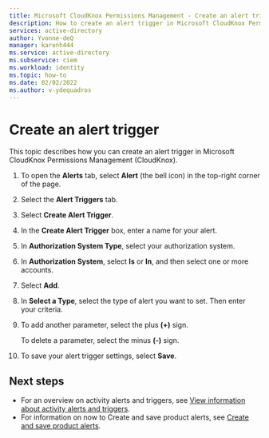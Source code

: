 ```yaml
---
title: Microsoft CloudKnox Permissions Management - Create an alert trigger
description: How to create an alert trigger in Microsoft CloudKnox Permissions Management.
services: active-directory
author: Yvonne-deQ
manager: karenh444
ms.service: active-directory
ms.subservice: ciem
ms.workload: identity
ms.topic: how-to
ms.date: 02/02/2022
ms.author: v-ydequadros
---
```


# Create an alert trigger

This topic describes how you can create an alert trigger in Microsoft CloudKnox Permissions Management (CloudKnox).

1. To open the **Alerts** tab, select **Alert** (the bell icon) in the top-right corner of the page.
2. Select the **Alert Triggers** tab.
3. Select **Create Alert Trigger**.
4. In the **Create Alert Trigger** box, enter a name for your alert.
5. In **Authorization System Type**, select your authorization system.
6. In **Authorization System**, select **Is** or **In**, and then select one or more accounts.
7. Select **Add**.
8. In **Select a Type**, select the type of alert you want to set. Then enter your criteria.
9. To add another parameter, select the plus **(+)** sign.

    To delete a parameter, select the minus **(-)** sign.
10. To save your alert trigger settings, select **Save**.



## Next steps


- For an overview on activity alerts and triggers, see [View information about activity alerts and triggers](cloudknox-ui-triggers.md).
- For information on now to Create and save product alerts, see [Create and save product alerts](cloudknox-product-alerts.md). 

